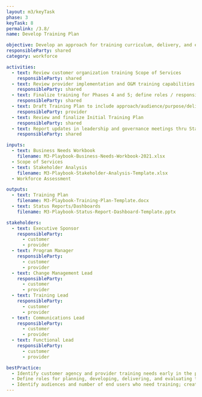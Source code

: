 ```yaml
---
layout: m3/keyTask
phase: 3
keyTask: 8
permalink: /3.8/
name: Develop Training Plan

objective: Develop an approach for training curriculum, delivery, and evaluation.
responsibleParty: shared
category: workforce

activities:
  - text: Review customer organization training Scope of Services
    responsibleParty: shared
  - text: Review provider implementation and O&M training capabilities and associated costs
    responsibleParty: shared
  - text: Finalize training for Phases 4 and 5; define roles / responsibilities for development & delivery
    responsibleParty: shared
  - text: Draft Training Plan to include approach/audience/purpose/delivery method/timeline/evaluation
    responsibleParty: provider
  - text: Review and finalize Initial Training Plan
    responsibleParty: shared
  - text: Report updates in leadership and governance meetings thru Status Reports/Dashboards 
    responsibleParty: shared

inputs:
  - text: Business Needs Workbook
    filename: M3-Playbook-Business-Needs-Workbook-2021.xlsx
  - Scope of Services
  - text: Stakeholder Analysis
    filename: M3-Playbook-Stakeholder-Analysis-Template.xlsx
  - Workforce Assessment

outputs:
  - text: Training Plan
    filename: M3-Playbook-Training-Plan-Template.docx
  - text: Status Reports/Dashboards
    filename: M3-Playbook-Status-Report-Dashboard-Template.pptx

stakeholders:
  - text: Executive Sponsor
    responsibleParty:
      - customer
      - provider
  - text: Program Manager
    responsibleParty:
      - customer
      - provider
  - text: Change Management Lead
    responsibleParty:
      - customer
      - provider
  - text: Training Lead
    responsibleParty:
      - customer
      - provider
  - text: Communications Lead
    responsibleParty:
      - customer
      - provider
  - text: Functional Lead
    responsibleParty:
      - customer
      - provider

bestPractice:
  - Identify customer agency and provider training needs early in the program
  - Define roles for planning, developing, delivering, and evaluating training
  - Identify audiences and number of end users who need training; create a training schedule with a feedback process
---
```

